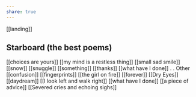 ```yaml
---
share: true
---
```

[[landing]]
## Starboard (the best poems)
[[choices are yours]]
[[my mind is a restless thing]]
[[small sad smile]]
[[snow]]
[[snuggle]]
[[something]]
[[thanks]]
[[what have I done]]
.
.
Other 
[[confusion]]
[[fingerprints]]
[[the girl on fire]]
[[forever]]
[[Dry Eyes]]
[[daydream]]
[[I look left and walk right]]
[[what have I done]] 
[[a piece of advice]]
[[Severed cries and echoing sighs]]
